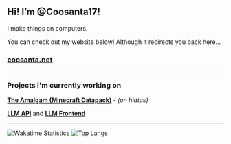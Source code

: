 
## Hi! I’m @Coosanta17!

I make things on computers.

You can check out my website below! Although it redirects you back here...

### [coosanta.net](https://www.coosanta.net/)

***

### Projects I'm currently working on
**[The Amalgam (Minecraft Datapack)](https://github.com/Coosanta17/Amalgam)** - *(on hiatus)*

**[LLM API](https://github.com/Coosanta17/LLM-API)**
and
**[LLM Frontend](https://github.com/Coosanta17/LLM-Frontend)**

***

<!---
**discord server:**
https://discord.gg/hDQGrCWaPJ
--->


<!---
Coosanta17/Coosanta17 is a ✨ special ✨ repository because its `README.md` (this file) appears on your GitHub profile.
You can click the Preview link to take a look at your changes.
--->

![Wakatime Statistics](https://github-readme-stats.hackclub.dev/api/wakatime?username=6382&api_domain=hackatime.hackclub.com&layout=compact&langs_count=6&custom_title=Total+Wakatime+Stats)
![Top Langs](https://github-readme-stats.vercel.app/api/top-langs/?username=Coosanta17&layout=compact&exclude_repo=MinecraftPlus-Custom-Panoramas,Coosanta17.github.io)

<!---
![Coosanta's GitHub stats](https://github-readme-stats.vercel.app/api?username=Coosanta17&show_icons=true&theme=transparent)
--->

